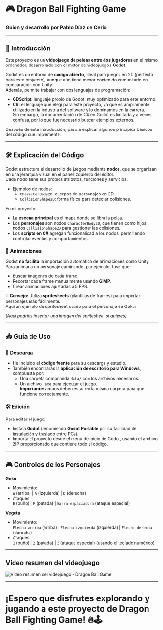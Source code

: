 # 🎮 Dragon Ball Fighting Game
### Guion y desarrollo por **Pablo Díaz de Cerio**

---

## 📜 Introducción

Este proyecto es un **videojuego de peleas entre dos jugadores** en el mismo ordenador, desarrollado con el motor de videojuegos **Godot**.

Godot es un entorno de **código abierto**, ideal para juegos en 2D (perfecto para este proyecto), aunque aún tiene menor contenido comunitario en comparación con Unity.  
Además, permite trabajar con dos lenguajes de programación:
- **GDScript**: lenguaje propio de Godot, muy optimizado para este entorno.
- **C#**: el lenguaje que elegí para este proyecto, ya que es ampliamente utilizado en la industria del software y lo dominamos en la carrera.  
  Sin embargo, la documentación de C# en Godot es limitada y a veces confusa, por lo que fue necesario buscar ejemplos externos.

Después de esta introducción, paso a explicar algunos principios básicos del código que implementé.

---

## 🛠️ Explicación del Código

Godot estructura el desarrollo de juegos mediante **nodos**, que se organizan en una jerarquía visual en el panel izquierdo del editor.  
Cada nodo tiene sus propios atributos, funciones y servicios.

- Ejemplos de nodos:
  - `CharacterBody2D`: cuerpos de personajes en 2D.
  - `CollisionShape2D`: forma física para detectar colisiones.

En mi proyecto:
- La **escena principal** es el mapa donde se libra la pelea.
- Los **personajes** son nodos `CharacterBody2D`, que tienen como hijos nodos `CollisionShape2D` para gestionar las colisiones.
- Los **scripts en C#** agregan funcionalidad a los nodos, permitiendo controlar eventos y comportamientos.

### 🎨 Animaciones

Godot **no facilita** la importación automática de animaciones como Unity.  
Para animar a un personaje caminando, por ejemplo, tuve que:
- Buscar imágenes de cada frame.
- Recortar cada frame manualmente usando **GIMP**.
- Crear animaciones ajustadas a 5 FPS.

💡 **Consejo:** Utiliza **spritesheets** (plantillas de frames) para importar personajes más fácilmente.  
Aquí un ejemplo de spritesheet usado para el personaje de Goku:

*(Aquí podrías insertar una imagen del spritesheet si quieres)*

---

## 📥 Guía de Uso

### 🔽 Descarga
- He incluido el **código fuente** para su descarga y estudio.
- También encontrarás la **aplicación de escritorio para Windows**, compuesta por:
  - Una carpeta comprimida `data/` con los archivos necesarios.
  - Un archivo `.exe` para ejecutar el juego.  
**Importante:** ambos deben estar en la misma carpeta para que funcione correctamente.

### 🛠️ Edición
Para editar el juego:
- Instala **Godot** (recomiendo **Godot Portable** por su facilidad de instalación y traslado entre PCs).
- Importa el proyecto desde el menú de inicio de Godot, usando el archivo ZIP proporcionado que contiene todo el código.

---

## 🎮 Controles de los Personajes

**Goku**
- Movimiento:  
  `W` (arriba) | `A` (izquierda) | `D` (derecha)
- Ataques:  
  `E` (puño) | `F` (patada) | `Barra espaciadora` (ataque especial)

**Vegeta**
- Movimiento:  
  `Flecha arriba` (arriba) | `Flecha izquierda` (izquierda) | `Flecha derecha` (derecha)
- Ataques:  
  `1` (puño) | `2` (patada) | `3` (ataque especial) (usando el teclado numérico)

---

## Vídeo resumen del videojuego

![Video resumen del videojuego - Dragon Ball Game](/DragonBallGame-Video.gif)

---

# ¡Espero que disfrutes explorando y jugando a este proyecto de **Dragon Ball Fighting Game**! 🔥🕹️


